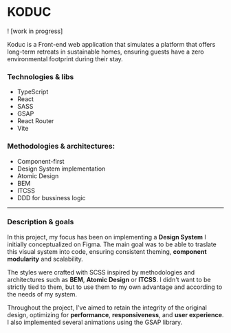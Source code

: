 # KODUC
! [work in progress]

Koduc is a Front-end web application that simulates a platform that offers long-term retreats in sustainable homes, ensuring guests have a zero environmental footprint during their stay.

### Technologies & libs
- TypeScript
- React
- SASS
- GSAP
- React Router
- Vite 

### Methodologies & architectures: 
- Component-first
- Design System implementation
- Atomic Design
- BEM
- ITCSS
- DDD for bussiness logic

---

### Description & goals

In this project, my focus has been on implementing  a **Design System** I initially conceptualized on Figma. The main goal was to be able to traslate this visual system into code, ensuring consistent theming, **component modularity** and scalability. 

The styles were crafted with SCSS inspired by methodologies and architectures such as **BEM**, **Atomic Design** or **ITCSS**. I didn't want to be strictly tied to them, but to use them to my own advantage and according to the needs of my system.

Throughout the project, I've aimed to retain the integrity of the original design, optimizing for **performance**, **responsiveness**, and **user experience**. I also implemented several animations using the GSAP library.

